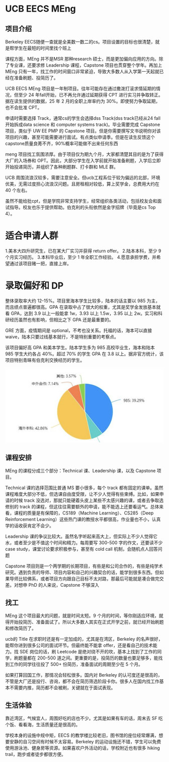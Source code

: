 
# UCB EECS MEng

## 项目介绍



Berkeley EECS随便一查就是全美数一数二的cs。项目设置的目标也很清楚，就是帮学生在最短的时间里找个班上

课程方面，MEng 并不是MSR 那种research 硕士，而是更加偏向应用的方向。除了专业课，还要求修 Leadership 课程，Capstone 项目也贯穿整个学年。再加上 MEng 只有一年，找工作的时间窗口非常紧迫，导致大多数人从入学第一天起就已经在准备刷题、投简历了。


UCB EECS MEng 项目是一年制项目。往年可能存在通过撒泼打滚求情延期的情况，但至少 24 年fall开始，已不再允许通过延期获得 CPT 进行实习并争取转正。据在读生提供的数据，25 年 2 月的全职上岸率约为 30%。即使努力争取延期，也不会批准 CPT。


申请时需要选择 Track，通常cs的学生会选择dss Track(dss track已经从24 fall开始拆成data science 和 computer systems track)。毕业需要完成 Capstone 项目，类似于 UW EE PMP 的 Capstone 项目。但是你需要撰写文书说明你对该项目的兴趣，甚至可能需要进行面试。有点类似申请季。但是在读生反馈这个capstone质量良莠不齐，90%概率可能做不出来任何东西

meng 项目找工氛围浓厚。由于项目仅为期九个月，大家都清楚其目的是为了获得大厂的入场券和 OPT。因此，大部分学生在入学前就开始准备刷题，入学后立即开始投递简历，并组织了各种刷题群、打卡群和 MLE 群。

UCB 周围流浪汉较多，需要注意安全。但ucb工程系位于较为偏远的北部，环境优美，无需过度担心流浪汉问题。且房租相对较低，算上奖学金，总费用大约在 40 个左右。

虽然不能给批cpt，但是学院非常支持学生，经常组织各类活动，包括校友会和面试指导。校友也乐于提供帮助。伯克利的头衔依然是金字招牌（毕竟是cs Top 4）。


# 适合申请人群

1.美本大四升研究生，已在某大厂实习并获得 return offer。
2.陆本本科，至少 9 个月实习经历。
3.本科毕业后，至少 1 年全职工作经验。
4.愿意承担学费，并希望通过该项目赌一把，直接上岸。

# 录取偏好和 DP

整体录取率大约 12-15%。项目里海本学生比较多，陆本的话主要以 985 为主，而且绩点普遍都很高。GPA 在录取中占了很大的权重，尤其是奖学金发放基本就看 GPA，达到 3.9 以上一般能拿 1w，3.93 以上 1.5w，3.95 以上 2w。实习和科研经历虽然也有影响，但相比之下 GPA 还是最重要的。

GRE 方面，疫情期间是 optional，不考也没关系。托福的话，海本可以直接 waive，陆本只要过线基本就行，不是特别重要的考察点。


该项目偏好高 GPA 和美本学生。陆本学生多为 985 高校毕业生，海本和陆本 985 学生大约各占 40%。超过 70% 的学生 GPA 在 3.8 以上。据非官方统计，该项目特别青睐有伯克利交换经历的学生。

![](/img/ucbeecsundergradu.png)




## 课程安排
MEng 的课程分成三个部分：Technical 课、Leadership 课，以及 Capstone 项目。

Technical 课的选择范围比普通 MS 要小很多，每个 track 都有固定的课单。虽然课程难度大部分不低，但选课自由度受限，让不少人觉得有些束缚。比如，如果申请的时候 track 没选对，那就只能硬着头皮上某些不太感兴趣的课，或者去争取选修别的 track 的课程，但这往往需要额外的申请，能不能选上还要看运气。总体来看，课程的质量是有保障的，CS189（Machine Learning）、CS285（Deep Reinforcement Learning）这些热门课的教授水平都很高，作业量也不小，认真学的话收获肯定不会少。

Leadership 课的争议比较大。虽然名字听起来高大上，但实际上不少人觉得它水，或者至少是不值这个时间和精力。每周要写 300-500 字的作文，还要读不少 case study，课堂讨论要求积极参与，甚至有 cold call 机制，会随机点人回答问题

Capstone 项目则是一个两学期的长期项目，有些是和公司合作的，有些是纯学术研究。遇到负责的导师、项目内容和自己的兴趣契合的话，能学到很多东西。但如果导师比较佛系，或者项目方向跟自己目标不太对路，那最后可能就是凑合做完交差。对想申 PhD 的人来说，Capstone 不够深入


##  找工
MEng 这个项目最大的问题，就是时间太短。9 个月的时间，等你刚适应环境，就得开始投简历、准备面试了。所以大多数人其实在正式开学之前，就已经开始刷题和修改简历了。

ucb的 Title 在求职时还是有一定加成的，尤其是在湾区，Berkeley 的名声很好，能帮你进到很多公司的面试环节。但最终能不能拿 offer，还是看自己的技术能力。找 SDE 岗位的话，刷 Leetcode 是绝对绕不开的坎，基本上找到了工作的同学，刷题量都在 200-500 道之间。更重要的是，投简历的数量也要足够多，能找到工作的同学往往投了 500+ 份简历，准备面试的周期至少在 5 个月。


如果打算回国工作，那情况会轻松很多。国内对 Berkeley 的认可度还是很高的，不管是大厂还是投行、咨询，都不会在简历筛选阶段卡你。很多人在国内找工作基本不需要内推，简历都不会被刷，关键就在于面试表现。

## 生活体验
靠近湾区，气候宜人，周围好吃的店也不少。尤其是如果有车的话，周末去 SF 吃个饭、看看海，生活质量还是很高的。

学校本身的设施中规中矩，EECS 的教学楼比较老旧，图书馆的座位经常爆满，想要安静的自习空间有时候不太容易。Berkeley 的运动设施还不错，学生可以免费使用游泳池、健身房等资源。如果喜欢户外活动的话，学校附近也有很多 hiking trail，跑步或者徒步都很方便。
